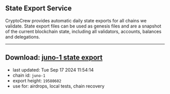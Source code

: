 ## State Export Service
CryptoCrew provides automatic daily state exports for all chains we validate. State export files can be used as genesis files and are a snapshot of the current blockchain state, including all validators, accounts, balances and delegations.

---
**Download: [juno-1 state export](https://dl-eu2.ccvalidators.com/SERVICE/juno/juno-1_export_19580602.json)**
---

- last updated: Tue Sep 17 2024 11:54:14
- chain id: `juno-1`
- export height: `19580602`
- use for: airdrops, local tests, chain recovery
